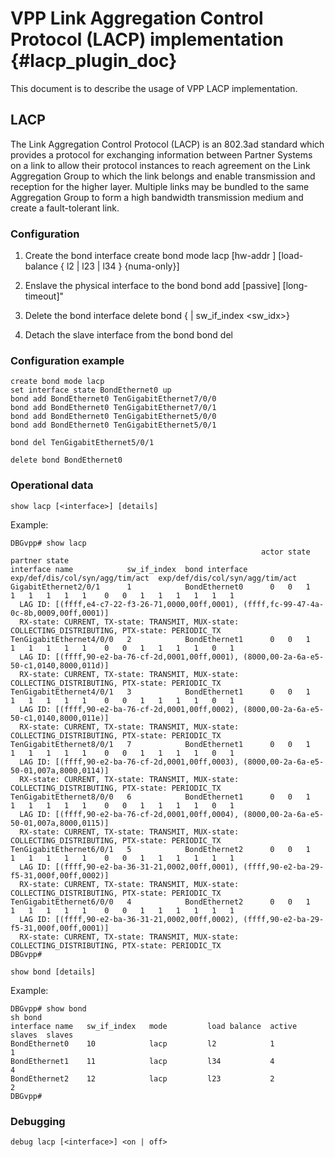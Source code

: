 # VPP Link Aggregation Control Protocol (LACP) implementation    {#lacp_plugin_doc}

This document is to describe the usage of VPP LACP implementation.

## LACP

The Link Aggregation Control Protocol (LACP) is an 802.3ad standard which
provides a protocol for exchanging information between Partner Systems on a
link to allow their protocol instances to reach agreement on the Link Aggregation
Group to which the link belongs and enable transmission and reception for the
higher layer. Multiple links may be bundled to the same Aggregation Group to form
a high bandwidth transmission medium and create a fault-tolerant link.


### Configuration

1. Create the bond interface
create bond mode lacp [hw-addr <mac-address>] [load-balance { l2 | l23 | l34 } {numa-only}]

2. Enslave the physical interface to the bond
bond add <bond-interface-name> <slave-interface> [passive] [long-timeout]"

3. Delete the bond interface
delete bond {<interface> | sw_if_index <sw_idx>}

4. Detach the slave interface from the bond
bond del <slave-interface>

### Configuration example

```
create bond mode lacp
set interface state BondEthernet0 up
bond add BondEthernet0 TenGigabitEthernet7/0/0
bond add BondEthernet0 TenGigabitEthernet7/0/1
bond add BondEthernet0 TenGigabitEthernet5/0/0
bond add BondEthernet0 TenGigabitEthernet5/0/1
```

```
bond del TenGigabitEthernet5/0/1
```

```
delete bond BondEthernet0
```

### Operational data

```
show lacp [<interface>] [details]
```

Example:

```
DBGvpp# show lacp
                                                        actor state                      partner state
interface name            sw_if_index  bond interface   exp/def/dis/col/syn/agg/tim/act  exp/def/dis/col/syn/agg/tim/act
GigabitEthernet2/0/1      1            BondEthernet0      0   0   1   1   1   1   1   1    0   0   1   1   1   1   1   1
  LAG ID: [(ffff,e4-c7-22-f3-26-71,0000,00ff,0001), (ffff,fc-99-47-4a-0c-8b,0009,00ff,0001)]
  RX-state: CURRENT, TX-state: TRANSMIT, MUX-state: COLLECTING_DISTRIBUTING, PTX-state: PERIODIC_TX
TenGigabitEthernet4/0/0   2            BondEthernet1      0   0   1   1   1   1   1   1    0   0   1   1   1   1   0   1
  LAG ID: [(ffff,90-e2-ba-76-cf-2d,0001,00ff,0001), (8000,00-2a-6a-e5-50-c1,0140,8000,011d)]
  RX-state: CURRENT, TX-state: TRANSMIT, MUX-state: COLLECTING_DISTRIBUTING, PTX-state: PERIODIC_TX
TenGigabitEthernet4/0/1   3            BondEthernet1      0   0   1   1   1   1   1   1    0   0   1   1   1   1   0   1
  LAG ID: [(ffff,90-e2-ba-76-cf-2d,0001,00ff,0002), (8000,00-2a-6a-e5-50-c1,0140,8000,011e)]
  RX-state: CURRENT, TX-state: TRANSMIT, MUX-state: COLLECTING_DISTRIBUTING, PTX-state: PERIODIC_TX
TenGigabitEthernet8/0/1   7            BondEthernet1      0   0   1   1   1   1   1   1    0   0   1   1   1   1   0   1
  LAG ID: [(ffff,90-e2-ba-76-cf-2d,0001,00ff,0003), (8000,00-2a-6a-e5-50-01,007a,8000,0114)]
  RX-state: CURRENT, TX-state: TRANSMIT, MUX-state: COLLECTING_DISTRIBUTING, PTX-state: PERIODIC_TX
TenGigabitEthernet8/0/0   6            BondEthernet1      0   0   1   1   1   1   1   1    0   0   1   1   1   1   0   1
  LAG ID: [(ffff,90-e2-ba-76-cf-2d,0001,00ff,0004), (8000,00-2a-6a-e5-50-01,007a,8000,0115)]
  RX-state: CURRENT, TX-state: TRANSMIT, MUX-state: COLLECTING_DISTRIBUTING, PTX-state: PERIODIC_TX
TenGigabitEthernet6/0/1   5            BondEthernet2      0   0   1   1   1   1   1   1    0   0   1   1   1   1   1   1
  LAG ID: [(ffff,90-e2-ba-36-31-21,0002,00ff,0001), (ffff,90-e2-ba-29-f5-31,000f,00ff,0002)]
  RX-state: CURRENT, TX-state: TRANSMIT, MUX-state: COLLECTING_DISTRIBUTING, PTX-state: PERIODIC_TX
TenGigabitEthernet6/0/0   4            BondEthernet2      0   0   1   1   1   1   1   1    0   0   1   1   1   1   1   1
  LAG ID: [(ffff,90-e2-ba-36-31-21,0002,00ff,0002), (ffff,90-e2-ba-29-f5-31,000f,00ff,0001)]
  RX-state: CURRENT, TX-state: TRANSMIT, MUX-state: COLLECTING_DISTRIBUTING, PTX-state: PERIODIC_TX
DBGvpp#
```

```
show bond [details]
````

Example:

```
DBGvpp# show bond
sh bond
interface name   sw_if_index   mode         load balance  active slaves  slaves
BondEthernet0    10            lacp         l2            1              1
BondEthernet1    11            lacp         l34           4              4
BondEthernet2    12            lacp         l23           2              2
DBGvpp#
```

### Debugging

```
debug lacp [<interface>] <on | off>
```
